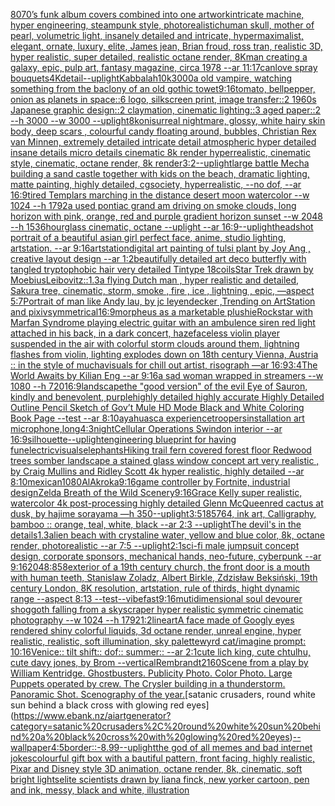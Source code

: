 [80](https://www.ebank.nz/aiartgenerator?category=80)[70’s funk album covers combined into one artwork](https://www.ebank.nz/aiartgenerator?category=70%E2%80%99s%20funk%20album%20covers%20combined%20into%20one%20artwork)[intricate machine, hyper engineering, steampunk style, photorealistic](https://www.ebank.nz/aiartgenerator?category=intricate%20machine%2C%20hyper%20engineering%2C%20steampunk%20style%2C%20photorealistic)[human skull, mother of pearl, volumetric light, insanely detailed and intricate, hypermaximalist, elegant, ornate, luxury, elite, James jean, Brian froud, ross tran, realistic 3D, hyper realistic, super detailed, realistic octane render, 8K](https://www.ebank.nz/aiartgenerator?category=human%20skull%2C%20mother%20of%20pearl%2C%20volumetric%20light%2C%20insanely%20detailed%20and%20intricate%2C%20hypermaximalist%2C%20elegant%2C%20ornate%2C%20luxury%2C%20elite%2C%20James%20jean%2C%20Brian%20froud%2C%20ross%20tran%2C%20realistic%203D%2C%20hyper%20realistic%2C%20super%20detailed%2C%20realistic%20octane%20render%2C%208K)[man creating a galaxy, epic, pulp art, fantasy magazine, circa 1978 --ar 11:17](https://www.ebank.nz/aiartgenerator?category=man%20creating%20a%20galaxy%2C%20epic%2C%20pulp%20art%2C%20fantasy%20magazine%2C%20circa%201978%20--ar%2011%3A17)[canlove spray bouquets](https://www.ebank.nz/aiartgenerator?category=canlove%20spray%20bouquets)[4K](https://www.ebank.nz/aiartgenerator?category=4K)[detail](https://www.ebank.nz/aiartgenerator?category=detail)[--uplight](https://www.ebank.nz/aiartgenerator?category=--uplight)[Kabbalah](https://www.ebank.nz/aiartgenerator?category=Kabbalah)[10k](https://www.ebank.nz/aiartgenerator?category=10k)[3000](https://www.ebank.nz/aiartgenerator?category=3000)[a old vampire, watching something from the baclony of an old gothic towet](https://www.ebank.nz/aiartgenerator?category=a%20old%20vampire%2C%20watching%20something%20from%20the%20baclony%20of%20an%20old%20gothic%20towet)[9:16](https://www.ebank.nz/aiartgenerator?category=9%3A16)[tomato, bellpepper, onion as planets in space::6 logo, silkscreen print, image transfer::2 1960s Japanese graphic design::2 claymation, cinematic lighting::3 aged paper::2 --h 3000 --w 3000 --uplight](https://www.ebank.nz/aiartgenerator?category=tomato%2C%20bellpepper%2C%20onion%20as%20planets%20in%20space%3A%3A6%20logo%2C%20silkscreen%20print%2C%20image%20transfer%3A%3A2%201960s%20Japanese%20graphic%20design%3A%3A2%20claymation%2C%20cinematic%20lighting%3A%3A3%20aged%20paper%3A%3A2%20--h%203000%20--w%203000%20--uplight)[8k](https://www.ebank.nz/aiartgenerator?category=8k)[oni](https://www.ebank.nz/aiartgenerator?category=oni)[surreal nightmare, glossy, white hairy skin body, deep scars , colourful candy floating around, bubbles, Christian Rex van Minnen, extremely detailed intricate detail atmospheric hyper detailed insane details micro details cinematic 8k render hyperrealistic, cinematic style, cinematic, octane render, 8k render](https://www.ebank.nz/aiartgenerator?category=surreal%20nightmare%2C%20glossy%2C%20white%20hairy%20skin%20body%2C%20deep%20scars%20%2C%20colourful%20candy%20floating%20around%2C%20bubbles%2C%20Christian%20Rex%20van%20Minnen%2C%20extremely%20detailed%20intricate%20detail%20atmospheric%20hyper%20detailed%20insane%20details%20micro%20details%20cinematic%208k%20render%20hyperrealistic%2C%20cinematic%20style%2C%20cinematic%2C%20octane%20render%2C%208k%20render)[3:2](https://www.ebank.nz/aiartgenerator?category=3%3A2)[--uplight](https://www.ebank.nz/aiartgenerator?category=--uplight)[large battle Mecha building a sand castle together with kids on the beach, dramatic lighting, matte painting, highly detailed, cgsociety, hyperrealistic, --no dof, --ar 16:9](https://www.ebank.nz/aiartgenerator?category=large%20battle%20Mecha%20building%20a%20sand%20castle%20together%20with%20kids%20on%20the%20beach%2C%20dramatic%20lighting%2C%20matte%20painting%2C%20highly%20detailed%2C%20cgsociety%2C%20hyperrealistic%2C%20--no%20dof%2C%20--ar%2016%3A9)[tired Templars marching in the distance desert  moon watercolor --w 1024 --h 1792](https://www.ebank.nz/aiartgenerator?category=tired%20Templars%20marching%20in%20the%20distance%20desert%20%20moon%20watercolor%20--w%201024%20--h%201792)[a used pontiac grand am driving on smoke clouds, long horizon with pink, orange, red and purple gradient horizon sunset --w 2048 --h 1536](https://www.ebank.nz/aiartgenerator?category=a%20used%20pontiac%20grand%20am%20driving%20on%20smoke%20clouds%2C%20long%20horizon%20with%20pink%2C%20orange%2C%20red%20and%20purple%20gradient%20horizon%20sunset%20--w%202048%20--h%201536)[hourglass cinematic, octane --uplight --ar 16:9](https://www.ebank.nz/aiartgenerator?category=hourglass%20cinematic%2C%20octane%20--uplight%20--ar%2016%3A9)[--uplight](https://www.ebank.nz/aiartgenerator?category=--uplight)[headshot portrait of a beautiful asian girl perfect face, anime, studio lighting, artstation. --ar 9:16](https://www.ebank.nz/aiartgenerator?category=headshot%20portrait%20of%20a%20beautiful%20asian%20girl%20perfect%20face%2C%20anime%2C%20studio%20lighting%2C%20artstation.%20--ar%209%3A16)[artstation](https://www.ebank.nz/aiartgenerator?category=artstation)[digital art painting of tulsi plant by Joy Ang , creative layout design --ar 1:2](https://www.ebank.nz/aiartgenerator?category=digital%20art%20painting%20of%20tulsi%20plant%20by%20Joy%20Ang%20%2C%20creative%20layout%20design%20--ar%201%3A2)[beautifully detailed art deco butterfly with tangled tryptophobic hair very detailed Tintype 18](https://www.ebank.nz/aiartgenerator?category=beautifully%20detailed%20art%20deco%20butterfly%20with%20tangled%20tryptophobic%20hair%20very%20detailed%20Tintype%2018)[coils](https://www.ebank.nz/aiartgenerator?category=coils)[Star Trek drawn by Moebius](https://www.ebank.nz/aiartgenerator?category=Star%20Trek%20drawn%20by%20Moebius)[Leibovitz::1.3](https://www.ebank.nz/aiartgenerator?category=Leibovitz%3A%3A1.3)[a flying Dutch man , hyper realistic and detailed, Sakura tree, cinematic, storm, smoke , fire , ice , lightning , epic, —aspect 5:7](https://www.ebank.nz/aiartgenerator?category=a%20flying%20Dutch%20man%20%2C%20hyper%20realistic%20and%20detailed%2C%20Sakura%20tree%2C%20cinematic%2C%20storm%2C%20smoke%20%2C%20fire%20%2C%20ice%20%2C%20lightning%20%2C%20epic%2C%20%E2%80%94aspect%205%3A7)[Portrait of man like Andy lau, by jc leyendecker ,Trending on ArtStation and pixiv](https://www.ebank.nz/aiartgenerator?category=Portrait%20of%20man%20like%20Andy%20lau%2C%20by%20jc%20leyendecker%20%2CTrending%20on%20ArtStation%20and%20pixiv)[symmetrical](https://www.ebank.nz/aiartgenerator?category=symmetrical)[16:9](https://www.ebank.nz/aiartgenerator?category=16%3A9)[morpheus as a marketable plushie](https://www.ebank.nz/aiartgenerator?category=morpheus%20as%20a%20marketable%20plushie)[Rockstar with Marfan Syndrome playing electric guitar with an ambulence siren red light attached in his back, in a dark concert, haze](https://www.ebank.nz/aiartgenerator?category=Rockstar%20with%20Marfan%20Syndrome%20playing%20electric%20guitar%20with%20an%20ambulence%20siren%20red%20light%20attached%20in%20his%20back%2C%20in%20a%20dark%20concert%2C%20haze)[faceless violin player suspended in the air with colorful storm clouds around them, lightning flashes from violin, lighting explodes down on 18th century Vienna, Austria :: in the style of mucha](https://www.ebank.nz/aiartgenerator?category=faceless%20violin%20player%20suspended%20in%20the%20air%20with%20colorful%20storm%20clouds%20around%20them%2C%20lightning%20flashes%20from%20violin%2C%20lighting%20explodes%20down%20on%2018th%20century%20Vienna%2C%20Austria%20%3A%3A%20in%20the%20style%20of%20mucha)[visuals for chill out artist, risograph —ar 16:9](https://www.ebank.nz/aiartgenerator?category=visuals%20for%20chill%20out%20artist%2C%20risograph%20%E2%80%94ar%2016%3A9)[3:4](https://www.ebank.nz/aiartgenerator?category=3%3A4)[The World Awaits by Kilian Eng --ar 9:16](https://www.ebank.nz/aiartgenerator?category=The%20World%20Awaits%20by%20Kilian%20Eng%20--ar%209%3A16)[a sad woman wrapped in streamers --w 1080 --h 720](https://www.ebank.nz/aiartgenerator?category=a%20sad%20woman%20wrapped%20in%20streamers%20--w%201080%20--h%20720)[16:9](https://www.ebank.nz/aiartgenerator?category=16%3A9)[landscape](https://www.ebank.nz/aiartgenerator?category=landscape)[the "good version" of the evil Eye of Sauron, kindly and benevolent, purple](https://www.ebank.nz/aiartgenerator?category=the%20%22good%20version%22%20of%20the%20evil%20Eye%20of%20Sauron%2C%20kindly%20and%20benevolent%2C%20purple)[highly detailed highly accurate Highly Detailed Outline Pencil Sketch of Gov’t Mule HD Mode Black and White Coloring Book Page  --test --ar 8:10](https://www.ebank.nz/aiartgenerator?category=highly%20detailed%20highly%20accurate%20Highly%20Detailed%20Outline%20Pencil%20Sketch%20of%20Gov%E2%80%99t%20Mule%20HD%20Mode%20Black%20and%20White%20Coloring%20Book%20Page%20%20--test%20--ar%208%3A10)[ayahuasca experience](https://www.ebank.nz/aiartgenerator?category=ayahuasca%20experience)[troopers](https://www.ebank.nz/aiartgenerator?category=troopers)[installation art microphone,long](https://www.ebank.nz/aiartgenerator?category=installation%20art%20microphone%2Clong)[4:3](https://www.ebank.nz/aiartgenerator?category=4%3A3)[night](https://www.ebank.nz/aiartgenerator?category=night)[Cellular Operations Swindon interior --ar 16:9](https://www.ebank.nz/aiartgenerator?category=Cellular%20Operations%20Swindon%20interior%20--ar%2016%3A9)[silhouette](https://www.ebank.nz/aiartgenerator?category=silhouette)[--uplight](https://www.ebank.nz/aiartgenerator?category=--uplight)[engineering blueprint for having fun](https://www.ebank.nz/aiartgenerator?category=engineering%20blueprint%20for%20having%20fun)[electric](https://www.ebank.nz/aiartgenerator?category=electric)[visuals](https://www.ebank.nz/aiartgenerator?category=visuals)[elephants](https://www.ebank.nz/aiartgenerator?category=elephants)[Hiking trail fern covered forest floor Redwood trees somber landscape a stained glass window  concept art very realistic , by Craig Mullins and Ridley Scott 4k hyper realistic, highly detailed --ar 8:10](https://www.ebank.nz/aiartgenerator?category=Hiking%20trail%20fern%20covered%20forest%20floor%20Redwood%20trees%20somber%20landscape%20a%20stained%20glass%20window%20%20concept%20art%20very%20realistic%20%2C%20by%20Craig%20Mullins%20and%20Ridley%20Scott%204k%20hyper%20realistic%2C%20highly%20detailed%20--ar%208%3A10)[mexican](https://www.ebank.nz/aiartgenerator?category=mexican)[1080](https://www.ebank.nz/aiartgenerator?category=1080)[AlAkroka](https://www.ebank.nz/aiartgenerator?category=AlAkroka)[9:16](https://www.ebank.nz/aiartgenerator?category=9%3A16)[game controller by Fortnite, industrial design](https://www.ebank.nz/aiartgenerator?category=game%20controller%20by%20Fortnite%2C%20industrial%20design)[Zelda Breath of the Wild Scenery](https://www.ebank.nz/aiartgenerator?category=Zelda%20Breath%20of%20the%20Wild%20Scenery)[9:16](https://www.ebank.nz/aiartgenerator?category=9%3A16)[Grace Kelly super realistic, watercolor 4k post-processing highly detailed Glenn McQueen](https://www.ebank.nz/aiartgenerator?category=Grace%20Kelly%20super%20realistic%2C%20watercolor%204k%20post-processing%20highly%20detailed%20Glenn%20McQueen)[red cactus at dusk, by hajime sorayama —h 350](https://www.ebank.nz/aiartgenerator?category=red%20cactus%20at%20dusk%2C%20by%20hajime%20sorayama%20%E2%80%94h%20350)[--uplight](https://www.ebank.nz/aiartgenerator?category=--uplight)[3:5](https://www.ebank.nz/aiartgenerator?category=3%3A5)[185764, ink art, Calligraphy, bamboo :: orange, teal, white, black --ar 2:3 --uplight](https://www.ebank.nz/aiartgenerator?category=185764%2C%20ink%20art%2C%20Calligraphy%2C%20bamboo%20%3A%3A%20orange%2C%20teal%2C%20white%2C%20black%20--ar%202%3A3%20--uplight)[The devil's in the details](https://www.ebank.nz/aiartgenerator?category=The%20devil%27s%20in%20the%20details)[1.3](https://www.ebank.nz/aiartgenerator?category=1.3)[alien beach with crystaline water, yellow and blue color, 8k, octane render, photorealistic --ar 7:5 --uplight](https://www.ebank.nz/aiartgenerator?category=alien%20beach%20with%20crystaline%20water%2C%20yellow%20and%20blue%20color%2C%208k%2C%20octane%20render%2C%20photorealistic%20--ar%207%3A5%20--uplight)[2:1](https://www.ebank.nz/aiartgenerator?category=2%3A1)[sci-fi male jumpsuit concept design, corporate sponsors, mechanical hands, neo-future, cyberpunk --ar 9:16](https://www.ebank.nz/aiartgenerator?category=sci-fi%20male%20jumpsuit%20concept%20design%2C%20corporate%20sponsors%2C%20mechanical%20hands%2C%20neo-future%2C%20cyberpunk%20--ar%209%3A16)[2048:858](https://www.ebank.nz/aiartgenerator?category=2048%3A858)[exterior of a 19th century church, the front door is a mouth with human teeth, Stanislaw Zoladz, Albert Birkle, Zdzisław Beksiński, 19th century London, 8K resolution, artstation, rule of thirds, hight dynamic range --aspect 8:13 --test](https://www.ebank.nz/aiartgenerator?category=exterior%20of%20a%2019th%20century%20church%2C%20the%20front%20door%20is%20a%20mouth%20with%20human%20teeth%2C%20Stanislaw%20Zoladz%2C%20Albert%20Birkle%2C%20Zdzis%C5%82aw%20Beksi%C5%84ski%2C%2019th%20century%20London%2C%208K%20resolution%2C%20artstation%2C%20rule%20of%20thirds%2C%20hight%20dynamic%20range%20--aspect%208%3A13%20--test)[--vibefast](https://www.ebank.nz/aiartgenerator?category=--vibefast)[9:16](https://www.ebank.nz/aiartgenerator?category=9%3A16)[mutidimensional soul devourer shoggoth falling from a skyscraper hyper realistic symmetric cinematic photography --w 1024 --h 1792](https://www.ebank.nz/aiartgenerator?category=mutidimensional%20soul%20devourer%20shoggoth%20falling%20from%20a%20skyscraper%20hyper%20realistic%20symmetric%20cinematic%20photography%20--w%201024%20--h%201792)[1:2](https://www.ebank.nz/aiartgenerator?category=1%3A2)[lineart](https://www.ebank.nz/aiartgenerator?category=lineart)[A face made of Googly eyes rendered shiny colorful liquids, 3d octane render, unreal engine, hyper realistic, realistic, soft illumination, sky palette](https://www.ebank.nz/aiartgenerator?category=A%20face%20made%20of%20Googly%20eyes%20rendered%20shiny%20colorful%20liquids%2C%203d%20octane%20render%2C%20unreal%20engine%2C%20hyper%20realistic%2C%20realistic%2C%20soft%20illumination%2C%20sky%20palette)[wyrd cat](https://www.ebank.nz/aiartgenerator?category=wyrd%20cat)[/imagine prompt: 10:16](https://www.ebank.nz/aiartgenerator?category=/imagine%20prompt%3A%2010%3A16)[Venice:: tilt shift:: dof:: summer:: --ar 2:1](https://www.ebank.nz/aiartgenerator?category=Venice%3A%3A%20tilt%20shift%3A%3A%20dof%3A%3A%20summer%3A%3A%20--ar%202%3A1)[cute lich king, cute chtulhu, cute davy jones, by Brom --vertical](https://www.ebank.nz/aiartgenerator?category=cute%20lich%20king%2C%20cute%20chtulhu%2C%20cute%20davy%20jones%2C%20by%20Brom%20--vertical)[Rembrandt](https://www.ebank.nz/aiartgenerator?category=Rembrandt)[2160](https://www.ebank.nz/aiartgenerator?category=2160)[Scene from a play by William Kentridge.  Ghostbusters.  Publicity Photo. Color Photo.  Large Puppets operated by crew. The Crysler building in a thunderstorm. Panoramic Shot. Scenography of the year.](https://www.ebank.nz/aiartgenerator?category=Scene%20from%20a%20play%20by%20William%20Kentridge.%20%20Ghostbusters.%20%20Publicity%20Photo.%20Color%20Photo.%20%20Large%20Puppets%20operated%20by%20crew.%20The%20Crysler%20building%20in%20a%20thunderstorm.%20Panoramic%20Shot.%20Scenography%20of%20the%20year.)[satanic crusaders, round white sun behind a black cross with glowing red eyes](https://www.ebank.nz/aiartgenerator?category=satanic%20crusaders%2C%20round%20white%20sun%20behind%20a%20black%20cross%20with%20glowing%20red%20eyes)[--wallpaper](https://www.ebank.nz/aiartgenerator?category=--wallpaper)[4:5](https://www.ebank.nz/aiartgenerator?category=4%3A5)[border::-8.99](https://www.ebank.nz/aiartgenerator?category=border%3A%3A-8.99)[--uplight](https://www.ebank.nz/aiartgenerator?category=--uplight)[the god of all memes and bad internet jokes](https://www.ebank.nz/aiartgenerator?category=the%20god%20of%20all%20memes%20and%20bad%20internet%20jokes)[colourful gift box with a bautiful pattern, front facing, highly realistic, Pixar and Disney style 3D animation, octane render, 8k, cinematic, soft bright lights](https://www.ebank.nz/aiartgenerator?category=colourful%20gift%20box%20with%20a%20bautiful%20pattern%2C%20front%20facing%2C%20highly%20realistic%2C%20Pixar%20and%20Disney%20style%203D%20animation%2C%20octane%20render%2C%208k%2C%20cinematic%2C%20soft%20bright%20lights)[elite scientists drawn by liana finck, new yorker cartoon, pen and ink, messy, black and white, illustration](https://www.ebank.nz/aiartgenerator?category=elite%20scientists%20drawn%20by%20liana%20finck%2C%20new%20yorker%20cartoon%2C%20pen%20and%20ink%2C%20messy%2C%20black%20and%20white%2C%20illustration)